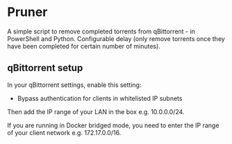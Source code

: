Pruner
======

A simple script to remove completed torrents from qBittorrent - in PowerShell and Python.
Configurable delay (only remove torrents once they have been completed for certain number of minutes).

## qBittorrent setup

In your qBittorrent settings, enable this setting:

* Bypass authentication for clients in whitelisted IP subnets

Then add the IP range of your LAN in the box e.g. 10.0.0.0/24.

If you are running in Docker bridged mode, you need to enter the IP range of your client network e.g. 172.17.0.0/16.
